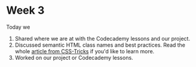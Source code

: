 # Week 3

Today we
1. Shared where we are at with the Codecademy lessons and our project.
2. Discussed semantic HTML class names and best practices. Read the whole [article from CSS-Tricks](https://css-tricks.com/semantic-class-names/) if you'd like to learn more.
3. Worked on our project or Codecademy lessons.
